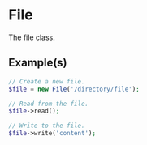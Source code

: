# File

The file class.

## Example(s)

```php
// Create a new file.
$file = new File('/directory/file');

// Read from the file.
$file->read();

// Write to the file.
$file->write('content');
```
